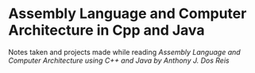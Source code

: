 # Assembly Language and Computer Architecture in Cpp and Java
Notes taken and projects made while reading *Assembly Language and Computer Architecture using C++ and Java by Anthony J. Dos Reis*
